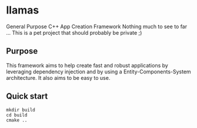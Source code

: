 # llamas
General Purpose C++ App Creation Framework
Nothing much to see to far ... This is a pet project that should probably be private ;)

## Purpose

This framework aims to help create fast and robust applications by leveraging dependency injection and by using a Entity-Components-System architecture.
It also aims to be easy to use.

## Quick start


```
mkdir build
cd build
cmake ..
```

